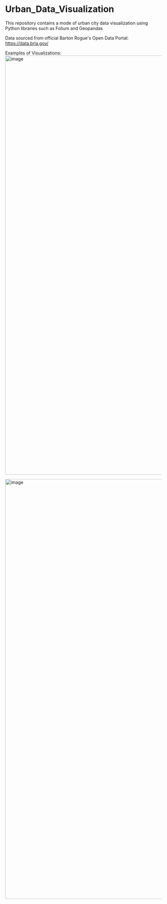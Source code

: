 # Urban_Data_Visualization
This repository contains a mode of urban city data visualization using Python libraries such as Folium and Geopandas

Data sourced from official Barton Rogue's Open Data Portal: https://data.brla.gov/

Examples of Visualizations:
<img width="1344" alt="image" src="https://user-images.githubusercontent.com/64778259/204561417-0354005a-2862-432a-8bf8-0829a35d8c46.png">

<img width="1347" alt="image" src="https://user-images.githubusercontent.com/64778259/204561540-38cf035d-bea6-4c78-a573-bb8a2422c349.png">

